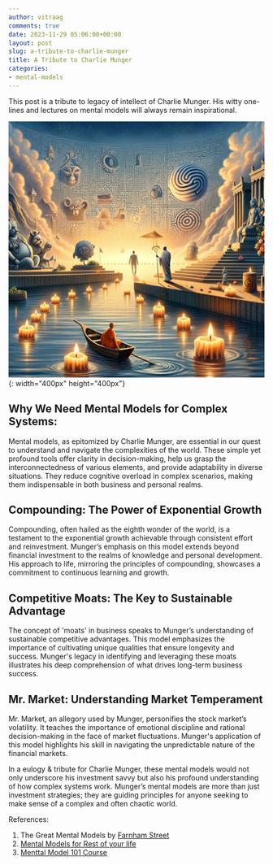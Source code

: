 ```yaml
---
author: vitraag
comments: true
date: 2023-11-29 05:06:00+00:00
layout: post
slug: a-tribute-to-charlie-munger
title: A Tribute to Charlie Munger
categories:
- mental-models
---
```

This post is a tribute to legacy of intellect of Charlie Munger. His witty one-lines and lectures on mental models will always remain inspirational.

![Tribute to Charlie Munger](/assets/images/2023/2023-11-29-charlie-munger.jpg){: width="400px" height="400px"}

## Why We Need Mental Models for Complex Systems:
Mental models, as epitomized by Charlie Munger, are essential in our quest to understand and navigate the complexities of the world. These simple yet profound tools offer clarity in decision-making, help us grasp the interconnectedness of various elements, and provide adaptability in diverse situations. They reduce cognitive overload in complex scenarios, making them indispensable in both business and personal realms.

## Compounding: The Power of Exponential Growth
Compounding, often hailed as the eighth wonder of the world, is a testament to the exponential growth achievable through consistent effort and reinvestment. Munger’s emphasis on this model extends beyond financial investment to the realms of knowledge and personal development. His approach to life, mirroring the principles of compounding, showcases a commitment to continuous learning and growth.

## Competitive Moats: The Key to Sustainable Advantage
The concept of 'moats' in business speaks to Munger’s understanding of sustainable competitive advantages. This model emphasizes the importance of cultivating unique qualities that ensure longevity and success. Munger's legacy in identifying and leveraging these moats illustrates his deep comprehension of what drives long-term business success.

## Mr. Market: Understanding Market Temperament
Mr. Market, an allegory used by Munger, personifies the stock market’s volatility. It teaches the importance of emotional discipline and rational decision-making in the face of market fluctuations. Munger's application of this model highlights his skill in navigating the unpredictable nature of the financial markets.

In a eulogy & tribute for Charlie Munger, these mental models would not only underscore his investment savvy but also his profound understanding of how complex systems work. Munger’s mental models are more than just investment strategies; they are guiding principles for anyone seeking to make sense of a complex and often chaotic world.

References:
1. The Great Mental Models by [Farnham Street](https://fs.blog)
2. [Mental Models for Rest of your life](https://www.youtube.com/watch?v=ywyQ_eNNCJU)
3. [Menttal Model 101 Course](https://101.school/courses/mental-models)